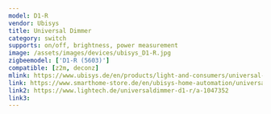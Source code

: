 ```yaml
---
model: D1-R
vendor: Ubisys
title: Universal Dimmer 
category: switch
supports: on/off, brightness, power measurement
image: /assets/images/devices/ubisys_D1-R.jpg
zigbeemodel: ['D1-R (5603)']
compatible: [z2m, deconz]
mlink: https://www.ubisys.de/en/products/light-and-consumers/universal-dimmer-d1-r/
link: https://www.smarthome-store.de/en/ubisys-home-automation/universaldimmer-d1r.html
link2: https://www.lightech.de/universaldimmer-d1-r/a-1047352
link3: 
---
```


